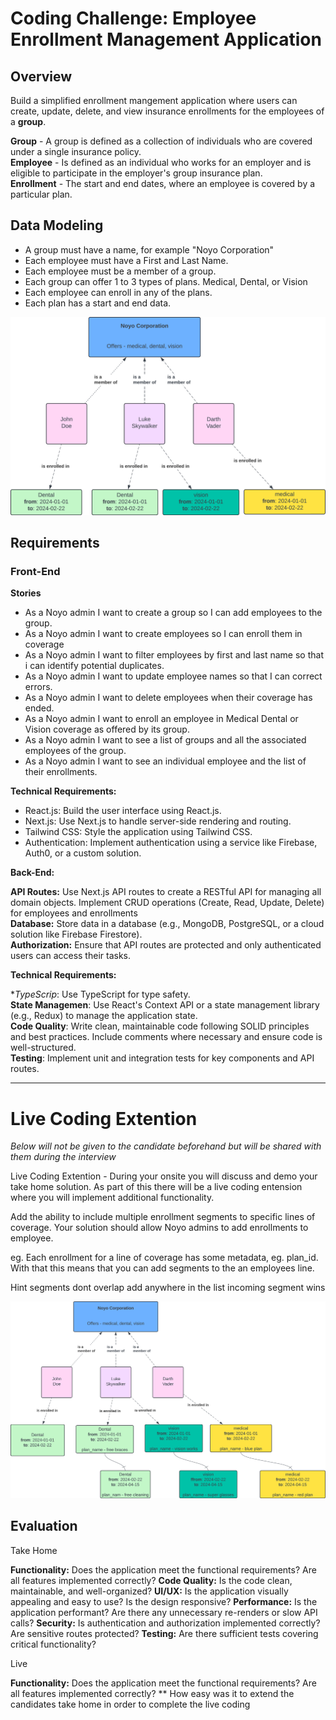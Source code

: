 # Coding Challenge: Employee Enrollment Management Application

## Overview
Build a simplified enrollment mangement application where users can create, update, delete, and view insurance enrollments for the employees of a **group**.

**Group** - A group is defined as a collection of individuals who are covered under a single insurance policy.  
**Employee** - Is defined as an individual who works for an employer and is eligible to participate in the employer's group insurance plan.  
**Enrollment** - The start and end dates, where an employee is covered by a particular plan.

## Data Modeling
- A group must have a name, for example "Noyo Corporation"
- Each employee must have a First and Last Name.
- Each employee must be a member of a group.
- Each group can offer 1 to 3 types of plans. Medical, Dental, or Vision
- Each employee can enroll in any of the plans.
- Each plan has a start and end data.

![Figure 2](/data.png)



## Requirements

### Front-End
**Stories**  
- As a Noyo admin I want to create a group so I can add employees to the group.
- As a Noyo admin I want to create employees so I can enroll them in coverage
- As a Noyo admin I want to filter employees by first and last name so that i can identify potential duplicates.
- As a Noyo admin I want to update employee names so that I can correct errors.
- As a Noyo admin I want to delete employees when their coverage has ended.
- As a Noyo admin I want to enroll an employee in Medical Dental or Vision coverage as offered by its group.
- As a Noyo admin I want to see a list of groups and all the associated employees of the group.
- As a Noyo admin I want to see an individual employee and the list of their enrollments.


**Technical Requirements:**  
- React.js: Build the user interface using React.js.
- Next.js: Use Next.js to handle server-side rendering and routing.
- Tailwind CSS: Style the application using Tailwind CSS.
- Authentication: Implement authentication using a service like Firebase, Auth0, or a custom solution.

**Back-End:**

**API Routes:**
    Use Next.js API routes to create a RESTful API for managing all domain objects. 
    Implement CRUD operations (Create, Read, Update, Delete) for employees and enrollments  
**Database:** Store data in a database (e.g., MongoDB, PostgreSQL, or a cloud solution like Firebase Firestore).  
**Authorization:** Ensure that API routes are protected and only authenticated users can access their tasks.

**Technical Requirements:**

**TypeScrip*: Use TypeScript for type safety.  
**State Managemen**: Use React's Context API or a state management library (e.g., Redux) to manage the application state.  
**Code Quality**: Write clean, maintainable code following SOLID principles and best practices. Include comments where necessary and ensure code is well-structured.  
**Testing**: Implement unit and integration tests for key components and API routes.  


__________
# Live Coding Extention
_Below will not be given to the candidate beforehand but will be shared with them during the interview_


Live Coding Extention -
During your onsite you will discuss and demo your take home solution. As part of this there will be a live coding entension where you will implement additional functionality.


Add the ability to include multiple enrollment segments to specific lines of coverage. Your solution should allow Noyo admins to add enrollments to employee.

eg.
Each enrollment for a line of coverage has some metadata, eg. plan_id. With that this means that you can add segments to the an employees line.

Hint
segments dont overlap
add anywhere in the list
incoming segment wins

![Figure 2](/extension.png)


## Evaluation

Take Home

**Functionality:** Does the application meet the functional requirements? Are all features implemented correctly?
**Code Quality:** Is the code clean, maintainable, and well-organized?
**UI/UX:** Is the application visually appealing and easy to use? Is the design responsive?
**Performance:** Is the application performant? Are there any unnecessary re-renders or slow API calls?
**Security:** Is authentication and authorization implemented correctly? Are sensitive routes protected?
**Testing:** Are there sufficient tests covering critical functionality?

 
Live


**Functionality:** Does the application meet the functional requirements? Are all features implemented correctly?
** How easy was it to extend the candidates take home in order to complete the live coding

